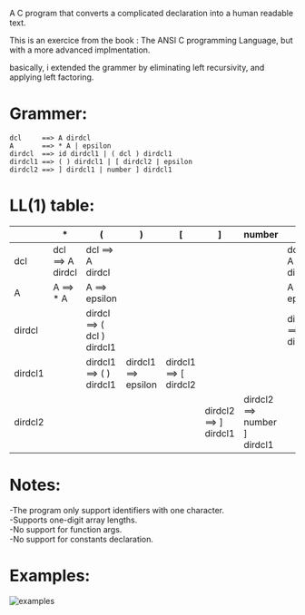 A C program that converts a complicated declaration into a human readable text.

This is an exercice from the book : The ANSI C programming Language, but with a more advanced implmentation.

basically, i extended the grammer by eliminating left recursivity, and applying left factoring.
# Grammer:
```
dcl     ==> A dirdcl
A       ==> * A | epsilon
dirdcl  ==> id dirdcl1 | ( dcl ) dirdcl1
dirdcl1 ==> ( ) dirdcl1 | [ dirdcl2 | epsilon
dirdcl2 ==> ] dirdcl1 | number ] dirdcl1

```
# LL(1) table:
|   | * | ( | ) | [ | ] | number | id | $ | 
| --- | --- | --- | --- | --- | --- | --- | --- | --- |
| dcl | dcl ==> A dirdcl | dcl ==> A dirdcl |  |  |  |  | dcl ==> A dirdcl |  |
| A | A ==> * A | A ==> epsilon |  |  |  |  | A ==> epsilon |  |
| dirdcl  |  | dirdcl ==> ( dcl ) dirdcl1 |  |  |  |  | dirdcl ==> id dirdcl1 |  |
| dirdcl1  |  | dirdcl1 ==> ( ) dirdcl1 | dirdcl1 ==> epsilon | dirdcl1 ==> [ dirdcl2 |  |  | | dirdcl1 ==> epsilon |
| dirdcl2  | |  |  |  | dirdcl2 ==> ] dirdcl1 | dirdcl2 ==> number ] dirdcl1 |  |  |

# Notes:
-The program only support identifiers with one character.<br />
-Supports one-digit array lengths.<br />
-No support for function args.<br />
-No support for constants declaration.<br />

# Examples:
![examples](https://user-images.githubusercontent.com/63020343/201544807-5da66464-ce43-4afc-87b6-eecb0c3550ca.png)
